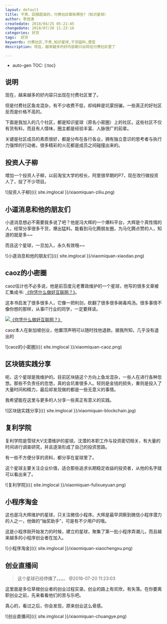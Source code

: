 ```yaml
---
layout: default
title: 不贵、回报超高的，付费社区都有哪些?（知识星球）
author: 李佶澳
createdate: 2018/04/25 05:21:45
changedate: 2018/07/20 11:23:16
categories: 好货
tags:  好货
keywords: 付费社区,不贵,知识星球,干货猛料,便宜
description: 现在，越来越多的好内容都只出现在付费社区里了

---
```


* auto-gen TOC:
{:toc}

## 说明

现在，越来越多的好内容只出现在付费社区里了。

但是付费社区鱼龙混杂，有不少收费不低，却纯粹是坑蒙拐骗，一些真正的好社区反而是价格不高的。

下面是我加入的几个社区，都是知识星球（原名小密圈）上的社区。这些社区不仅有货有料，而且有人情味，圈主都是经验丰富、人脉很广的前辈。

关键是社区成员的素质很好，都是分布在各行各业，拥有独立意识的思考者与执行力强悍的行动者。很多精彩的火花都是成员之间碰撞出来的。

## 投资人子柳

增加一个投资人子柳，以前淘宝大学的校长，阿里很早期的P7，现在改行做投资人了，投了不少项目。

![投资人子柳]({{ site.imglocal }}/xiaomiquan-ziliu.png)

## 小道消息和他的朋友们

小道消息想必不需要我多说了吧？他是冯大辉的一个爆料平台，大辉是个真性情的人，经常分享很多干货，爆出猛料。能看到马化腾朋友圈，为马化腾点赞的人，知道的就是多~~

而且这个星球，一旦加入，永久有效哦~~

![小道消息和他的朋友们]({{ site.imglocal }}/xiaomiquan-xiaodao.png)

## caoz的小密圈

caoz估计也不必多说，他是前百度元老曹政维护的一个星球，他写的很多文章被汇集成书: [《你凭什么做好互联网？》][13]。

这本书启发了很多很多人，它像一把利剑，砍翻了很多很多碗毒鸡汤。很多事情不像你想的那样，从事IT行业的同学，一定要拜读。

[![《你凭什么做好互联网？》](https://images-cn.ssl-images-amazon.com/images/I/515eWtImWBL.jpg)][13]

caoz本人在新加坡创业，他置顶声明可以随时找他退款。据我所知，几乎没有退出的

![caoz的小密圈]({{ site.imglocal }}/xiaomiquan-caoz.png)

## 区块链实践分享 

呃，这个星球是我维护的。目前区块链这个方向上鱼龙混杂，一些人在进行各种忽悠。那些不负责任的忽悠，真的会坑害很多人。轻则是金钱的损失，重则是投入了大量时间和精力，最后却发现做的都是一些无意义的事情。

我希望能在这里与更多的人分享一些真正有意义的实践。


![区块链实践分享]({{ site.imglocal }}/xiaomiquan-blockchain.jpg)

## 复利学院

复利学院是雪球大V沈潜维护的星球。沈潜的本职工作与投资密切相关，有大量的时间进行调查研究，并且逐渐形成了自己的投资思路。

有一些不方便分享的资料，都分享在星球里了。

这个星球主要关注企业价值，适合那些追求长期稳定收益的投资者，从他的名字就可以看出来了。


![复利学院]({{ site.imglocal }}/xiaomiquan-fulixueyuan.png)


## 小程序淘金

这也是冯大辉维护的星球，只关注微信小程序。大辉是最早洞察到微信小程序潜力的人之一，他做的“抽奖助手”，可是有不少用户的哦。

这是小程序刚开始发力的时候，建立的星球，聚集了第一批小程序弄潮儿，而且越来越多的小程序创业者在加入。


![小程序淘金]({{ site.imglocal }}/xiaomiquan-xiaochengxu.png)

## 创业直播间

>这个星球已经停播了。。。。 @2018-07-20 11:23:03

这里面是多位草根创业者的创业过程实录。创业的路上有欢欣，有失落。在你要离职创业之前，先来看看他们的苦与乐吧。

真心的，看过之后，你会发现，原来创业这么骨感。

![创业直播间]({{ site.imglocal }}/xiaomiquan-chuangye.png)


[13]: https://www.amazon.cn/s/ref=as_li_ss_tl?_encoding=UTF8&camp=536&creative=3132&crid=11AJ8VPOWM9EM&field-keywords=%E4%BD%A0%E5%87%AD%E4%BB%80%E4%B9%88%E5%81%9A%E5%A5%BD%E4%BA%92%E8%81%94%E7%BD%91%20%E4%BB%8E%E6%8A%80%E6%9C%AF%E6%80%9D%E7%BB%B4%E5%88%B0%E5%95%86%E4%B8%9A%E9%80%BB%E8%BE%91&linkCode=ur2&sprefix=%E4%BD%A0%E5%87%AD%E4%BB%80%E4%B9%88%E5%81%9A%E5%A5%BD%2Caps%2C134&tag=znrio-23&url=search-alias%3Daps "《你凭什么做好互联网？》"
